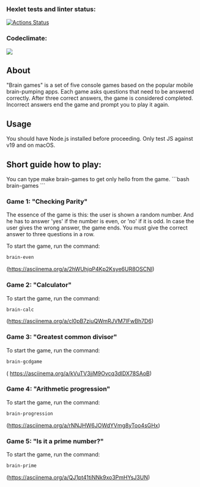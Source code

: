 ### Hexlet tests and linter status:
[![Actions Status](https://github.com/bestwxrld/frontend-project-44/workflows/hexlet-check/badge.svg)](https://github.com/bestwxrld/frontend-project-44/actions)
### Codeclimate:
<a href="https://codeclimate.com/github/bestwxrld/frontend-project-44/maintainability"><img src="https://api.codeclimate.com/v1/badges/100533276b0e4b96b4bd/maintainability" /></a>

<h2>About</h2>
<p>"Brain games" is a set of five console games based on the popular mobile brain-pumping apps. Each game asks questions that need to be answered correctly. After three correct answers, the game is considered completed. Incorrect answers end the game and prompt you to play it again.</p>

<h2>Usage</h2>
<p>You should have Node.js installed before proceeding. Only test JS against v19 and on macOS.</p>

<h2>Short guide how to play:</h2>
<p>You can type make brain-games to get only hello from the game.
```bash
brain-games
```

### Game 1: "Checking Parity"
The essence of the game is this: the user is shown a random number. And he has to answer 'yes' if the number is even, or 'no' if it is odd. In case the user gives the wrong answer, the game ends. You must give the correct answer to three questions in a row.

To start the game, run the command:

```bash
brain-even
```
(https://asciinema.org/a/2hWUhjqP4Kp2Ksye6UR8OSCNI)
### Game 2: "Calculator"

To start the game, run the command:

```bash
brain-calc
```
(https://asciinema.org/a/cl0pB7ziuQWmRJVM7IFwBh7D6)
### Game 3: "Greatest common divisor"

To start the game, run the command:

```bash
brain-gcdgame
```

( https://asciinema.org/a/kVuTV3jjM9Ovcq3dlDX78SAoB)
### Game 4: "Arithmetic progression"

To start the game, run the command:

```bash
brain-progression
```
(https://asciinema.org/a/rNNJHW6JOWdYVmg8yToo4sGHx)
### Game 5: "Is it a prime number?"

To start the game, run the command:

```bash
brain-prime
```
(https://asciinema.org/a/QJ1pt41tiNNk9xo3PmHYsJ3UN)
